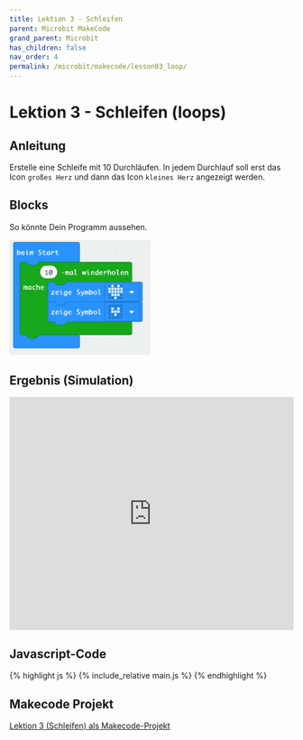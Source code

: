 ```yaml
---
title: Lektion 3 - Schleifen
parent: Microbit MakeCode
grand_parent: Microbit
has_children: false
nav_order: 4
permalink: /microbit/makecode/lesson03_loop/
---
```


# Lektion 3 - Schleifen (loops)

## Anleitung

Erstelle eine Schleife mit 10 Durchläufen. In jedem Durchlauf soll erst das Icon `großes Herz` und dann das Icon `kleines Herz` angezeigt werden.

## Blocks

So könnte Dein Programm aussehen.

<img src="./screenshot.png" width="250px">

## Ergebnis (Simulation)

<div style="position:relative;height:0;padding-bottom:81.97%;overflow:hidden;"><iframe style="position:absolute;top:0;left:0;width:100%;height:100%;" src="https://makecode.microbit.org/---run?id=_KYzP1bfFm9yp" allowfullscreen="allowfullscreen" sandbox="allow-popups allow-forms allow-scripts allow-same-origin" frameborder="0"></iframe></div>

## Javascript-Code

{% highlight js %}
    {% include_relative main.js %}
{% endhighlight %}

## Makecode Projekt

[Lektion 3 (Schleifen) als Makecode-Projekt](https://makecode.microbit.org/#pub:_KYzP1bfFm9yp)